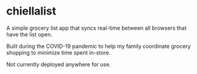 # chiellalist

A simple grocery list app that syncs real-time between all browsers that have the list open.

Built during the COVID-19 pandemic to help my family coordinate grocery shopping to minimize time spent in-store.

Not currently deployed anywhere for use.
